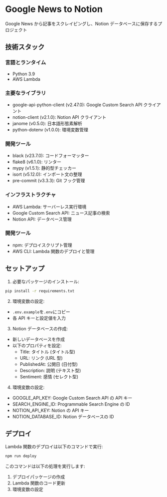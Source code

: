 # Google News to Notion

Google News から記事をスクレイピングし、Notion データベースに保存するプロジェクト

## 技術スタック

### 言語とランタイム

- Python 3.9
- AWS Lambda

### 主要なライブラリ

- google-api-python-client (v2.47.0): Google Custom Search API クライアント
- notion-client (v2.1.0): Notion API クライアント
- janome (v0.5.0): 日本語形態素解析
- python-dotenv (v1.0.0): 環境変数管理

### 開発ツール

- black (v23.7.0): コードフォーマッター
- flake8 (v6.1.0): リンター
- mypy (v1.5.1): 静的型チェッカー
- isort (v5.12.0): インポート文の整理
- pre-commit (v3.3.3): Git フック管理

### インフラストラクチャ

- AWS Lambda: サーバーレス実行環境
- Google Custom Search API: ニュース記事の検索
- Notion API: データベース管理

### 開発ツール

- npm: デプロイスクリプト管理
- AWS CLI: Lambda 関数のデプロイと管理

## セットアップ

1. 必要なパッケージのインストール:

```bash
pip install -r requirements.txt
```

2. 環境変数の設定:

- `.env.example`を`.env`にコピー
- 各 API キーと設定値を入力

3. Notion データベースの作成:

- 新しいデータベースを作成
- 以下のプロパティを設定:
  - Title: タイトル (タイトル型)
  - URL: リンク (URL 型)
  - PublishedAt: 公開日 (日付型)
  - Description: 説明 (テキスト型)
  - Sentiment: 感情 (セレクト型)

4. 環境変数の設定:

- GOOGLE_API_KEY: Google Custom Search API の API キー
- SEARCH_ENGINE_ID: Programmable Search Engine の ID
- NOTION_API_KEY: Notion の API キー
- NOTION_DATABASE_ID: Notion データベースの ID

## デプロイ

Lambda 関数のデプロイは以下のコマンドで実行:

```bash
npm run deploy
```

このコマンドは以下の処理を実行します:

1. デプロイパッケージの作成
2. Lambda 関数のコード更新
3. 環境変数の設定
